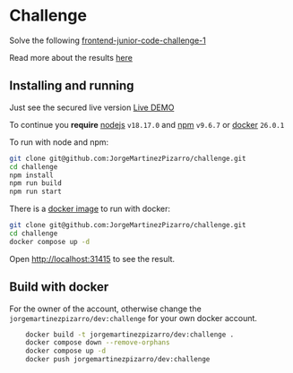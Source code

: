 # Challenge

Solve the following [frontend-junior-code-challenge-1](https://github.com/UDG-United-Digital-Group/frontend-junior-code-challenge-1/blob/master/README.en-US.md)

Read more about the results [here](https://github.com/JorgeMartinezPizarro/challenge/blob/main/Task%20Result.md)

## Installing and running

Just see the secured live version [Live DEMO](https://dev.ideniox.com)

To continue you **require** [nodejs](https://nodejs.org/en) `v18.17.0` and [npm](https://npm.org) `v9.6.7` or [docker](https://docker.com) `26.0.1`

To run with node and npm:

```bash
git clone git@github.com:JorgeMartinezPizarro/challenge.git
cd challenge
npm install
npm run build
npm run start
```

There is a [docker image](https://hub.docker.com/repository/docker/jorgemartinezpizarro/dev/tags) to run with docker:

```bash
git clone git@github.com:JorgeMartinezPizarro/challenge.git
cd challenge
docker compose up -d
```

Open [http://localhost:31415](http://localhost:31415) to see the result.

## Build with docker

For the owner of the account, otherwise change the `jorgemartinezpizarro/dev:challenge` for your own docker account.

```bash
    docker build -t jorgemartinezpizarro/dev:challenge . 
    docker compose down --remove-orphans
    docker compose up -d
    docker push jorgemartinezpizarro/dev:challenge
```
